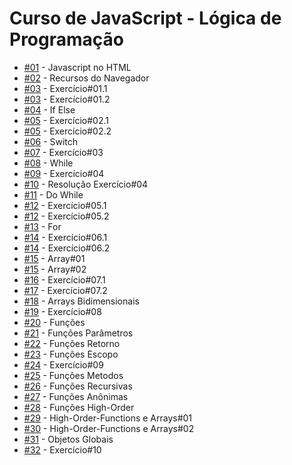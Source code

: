 <h1>Curso de JavaScript - Lógica de Programação</h1>

<ul>
  <li><a href="https://aleretamero.github.io/onebitcode/js1-logica-de-programacao/01-javascript-no-html/">#01</a> - Javascript no HTML</li>
  <li><a href="https://aleretamero.github.io/onebitcode/js1-logica-de-programacao/02-recursos-do-navegador/">#02</a> - Recursos do Navegador</li>
  <li><a href="https://aleretamero.github.io/onebitcode/js1-logica-de-programacao/03-exercicio-01/ex001/">#03</a> - Exercício#01.1</li>
  <li><a href="https://aleretamero.github.io/onebitcode/js1-logica-de-programacao/03-exercicio-01/ex002/">#03</a> - Exercício#01.2</li>
  <li><a href="https://aleretamero.github.io/onebitcode/js1-logica-de-programacao/04-if-else/">#04</a> - If Else</li>
  <li><a href="https://aleretamero.github.io/onebitcode/js1-logica-de-programacao/05-exercicio-02/ex001/">#05</a> - Exercício#02.1</li>
  <li><a href="https://aleretamero.github.io/onebitcode/js1-logica-de-programacao/05-exercicio-02/ex002/">#05</a> - Exercício#02.2</li>
  <li><a href="https://aleretamero.github.io/onebitcode/js1-logica-de-programacao/06-switch/">#06</a> - Switch</li>
  <li><a href="https://aleretamero.github.io/onebitcode/js1-logica-de-programacao/07-exercicio-03/">#07</a> - Exercício#03</li>
  <li><a href="https://aleretamero.github.io/onebitcode/js1-logica-de-programacao/08-while/">#08</a> - While</li>
  <li><a href="https://aleretamero.github.io/onebitcode/js1-logica-de-programacao/09-exercicio-04/">#09</a> - Exercício#04</li>
  <li><a href="https://aleretamero.github.io/onebitcode/js1-logica-de-programacao/10-resolucao-exercicio-04/">#10</a> - Resolução Exercício#04</li>
  <li><a href="https://aleretamero.github.io/onebitcode/js1-logica-de-programacao/11-do-while/">#11</a> - Do While</li>
  <li><a href="https://aleretamero.github.io/onebitcode/js1-logica-de-programacao/12-exercicio-05/ex001/">#12</a> - Exercício#05.1</li>
  <li><a href="https://aleretamero.github.io/onebitcode/js1-logica-de-programacao/12-exercicio-05/ex002/">#12</a> - Exercício#05.2</li>
  <li><a href="https://aleretamero.github.io/onebitcode/js1-logica-de-programacao/13-for/">#13</a> - For</li>
  <li><a href="https://aleretamero.github.io/onebitcode/js1-logica-de-programacao/14-exercicio-06/ex001/">#14</a> - Exercício#06.1</li>
  <li><a href="https://aleretamero.github.io/onebitcode/js1-logica-de-programacao/14-exercicio-06/ex002/">#14</a> - Exercício#06.2</li>
  <li><a href="https://aleretamero.github.io/onebitcode/js1-logica-de-programacao/15-array-01/">#15</a> - Array#01</li>
  <li><a href="https://aleretamero.github.io/onebitcode/js1-logica-de-programacao/15-array-02/">#15</a> - Array#02</li>
  <li><a href="https://aleretamero.github.io/onebitcode/js1-logica-de-programacao/16-exercicio-07/ex001/">#16</a> - Exercício#07.1</li>
  <li><a href="https://aleretamero.github.io/onebitcode/js1-logica-de-programacao/17-exercicio-07/ex002/">#17</a> - Exercício#07.2</li>
  <li><a href="https://aleretamero.github.io/onebitcode/js1-logica-de-programacao/18-arrays-bidimensionais/">#18</a> - Arrays Bidimensionais</li>
  <li><a href="https://aleretamero.github.io/onebitcode/js1-logica-de-programacao/19-exercicio-08/">#19</a> - Exercício#08</li>
  <li><a href="https://aleretamero.github.io/onebitcode/js1-logica-de-programacao/20-funcoes/">#20</a> - Funções</li>
  <li><a href="https://aleretamero.github.io/onebitcode/js1-logica-de-programacao/21-funcoes-parametros/">#21</a> - Funções Parâmetros</li>
  <li><a href="https://aleretamero.github.io/onebitcode/js1-logica-de-programacao/22-funcoes-retorno/">#22</a> - Funções Retorno</li>
  <li><a href="https://aleretamero.github.io/onebitcode/js1-logica-de-programacao/23-funcoes-escopo/">#23</a> - Funções Escopo</li>
  <li><a href="https://aleretamero.github.io/onebitcode/js1-logica-de-programacao/24-exercicio-09/">#24</a> - Exercício#09</li>
  <li><a href="https://aleretamero.github.io/onebitcode/js1-logica-de-programacao/25-funcoes-metodos/">#25</a> - Funções Metodos</li>
  <li><a href="https://aleretamero.github.io/onebitcode/js1-logica-de-programacao/26-funcoes-recursivas/">#26</a> - Funções Recursivas</li>
  <li><a href="https://aleretamero.github.io/onebitcode/js1-logica-de-programacao/27-funcoes-anonimas/">#27</a> - Funções Anônimas</li>
  <li><a href="https://aleretamero.github.io/onebitcode/js1-logica-de-programacao/28-funcoes-high-order/">#28</a> - Funções High-Order</li>
  <li><a href="https://aleretamero.github.io/onebitcode/js1-logica-de-programacao/29-high-order-functions-e-arrays-01/">#29</a> - High-Order-Functions e Arrays#01</li>
  <li><a href="https://aleretamero.github.io/onebitcode/js1-logica-de-programacao/30-high-order-functions-e-arrays-02/">#30</a> - High-Order-Functions e Arrays#02</li>
  <li><a href="https://aleretamero.github.io/onebitcode/js1-logica-de-programacao/31-objetos-globais/">#31</a> - Objetos Globais</li>
  <li><a href="https://aleretamero.github.io/onebitcode/js1-logica-de-programacao/32-exercicio-10/">#32</a> - Exercício#10</li>
</ul>

